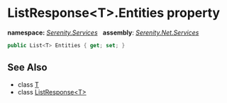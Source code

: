 # ListResponse&lt;T&gt;.Entities property
**namespace:** *[Serenity.Services](../../README.md#serenity.services-namespace)*   **assembly**: *[Serenity.Net.Services](../../README.md)*

```csharp
public List<T> Entities { get; set; }
```

## See Also

* class [T](../Serenity.Net.Services/../ListResponse-1.T.md)
* class [ListResponse&lt;T&gt;](../ListResponse-1.md)